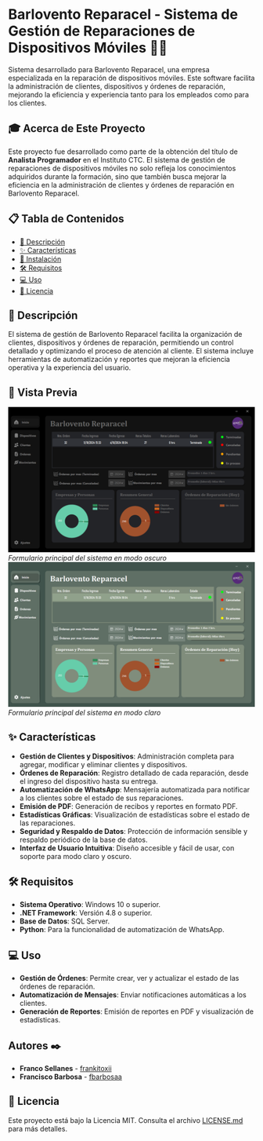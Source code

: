 # Barlovento Reparacel - Sistema de Gestión de Reparaciones de Dispositivos Móviles 📱🔧

Sistema desarrollado para Barlovento Reparacel, una empresa especializada en la reparación de dispositivos móviles. Este software facilita la administración de clientes, dispositivos y órdenes de reparación, mejorando la eficiencia y experiencia tanto para los empleados como para los clientes.

## 🎓 Acerca de Este Proyecto

Este proyecto fue desarrollado como parte de la obtención del título de **Analista Programador** en el Instituto CTC. El sistema de gestión de reparaciones de dispositivos móviles no solo refleja los conocimientos adquiridos durante la formación, sino que también busca mejorar la eficiencia en la administración de clientes y órdenes de reparación en Barlovento Reparacel.

## 📋 Tabla de Contenidos

- [📖 Descripción](#-descripción)
- [✨ Características](#-características)
- [🚀 Instalación](#-instalación)
- [🛠️ Requisitos](#-requisitos)
- [💻 Uso](#-uso)
- [📄 Licencia](#-licencia)

## 📖 Descripción

El sistema de gestión de Barlovento Reparacel facilita la organización de clientes, dispositivos y órdenes de reparación, permitiendo un control detallado y optimizando el proceso de atención al cliente. El sistema incluye herramientas de automatización y reportes que mejoran la eficiencia operativa y la experiencia del usuario.

## 📱 Vista Previa
![Home de la aplicacion](/images/home.png) 
_Formulario principal del sistema en modo oscuro_ 
![Home de la aplicacion](/images/home_2.png)  
_Formulario principal del sistema en modo claro_

## ✨ Características

- **Gestión de Clientes y Dispositivos**: Administración completa para agregar, modificar y eliminar clientes y dispositivos.
- **Órdenes de Reparación**: Registro detallado de cada reparación, desde el ingreso del dispositivo hasta su entrega.
- **Automatización de WhatsApp**: Mensajería automatizada para notificar a los clientes sobre el estado de sus reparaciones.
- **Emisión de PDF**: Generación de recibos y reportes en formato PDF.
- **Estadísticas Gráficas**: Visualización de estadísticas sobre el estado de las reparaciones.
- **Seguridad y Respaldo de Datos**: Protección de información sensible y respaldo periódico de la base de datos.
- **Interfaz de Usuario Intuitiva**: Diseño accesible y fácil de usar, con soporte para modo claro y oscuro.

## 🛠️ Requisitos

- **Sistema Operativo**: Windows 10 o superior.
- **.NET Framework**: Versión 4.8 o superior.
- **Base de Datos**: SQL Server.
- **Python**: Para la funcionalidad de automatización de WhatsApp.
  
## 💻 Uso

- **Gestión de Órdenes**: Permite crear, ver y actualizar el estado de las órdenes de reparación.
- **Automatización de Mensajes**: Enviar notificaciones automáticas a los clientes.
- **Generación de Reportes**: Emisión de reportes en PDF y visualización de estadísticas.

## Autores ✒️

* **Franco Sellanes**  - [frankitoxii](https://github.com/frankitoxii)
* **Francisco Barbosa**  - [fbarbosaa](https://github.com/fbarbosaa)

## 📄 Licencia
Este proyecto está bajo la Licencia MIT. Consulta el archivo [LICENSE.md](LICENSE.md) para más detalles.
